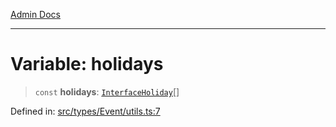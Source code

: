 [Admin Docs](/)

***

# Variable: holidays

> `const` **holidays**: [`InterfaceHoliday`](../interfaces/InterfaceHoliday.md)[]

Defined in: [src/types/Event/utils.ts:7](https://github.com/PalisadoesFoundation/talawa-admin/blob/main/src/types/Event/utils.ts#L7)

